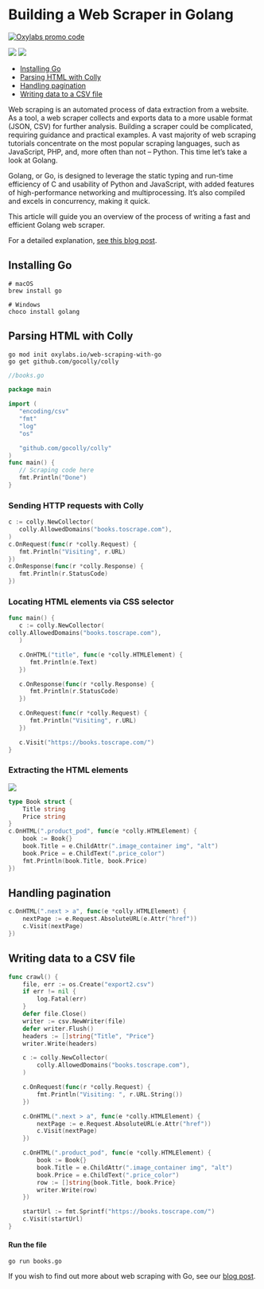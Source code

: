 # Building a Web Scraper in Golang


[![Oxylabs promo code](https://user-images.githubusercontent.com/129506779/250792357-8289e25e-9c36-4dc0-a5e2-2706db797bb5.png)](https://oxylabs.go2cloud.org/aff_c?offer_id=7&aff_id=877&url_id=112)


[<img src="https://img.shields.io/static/v1?label=&message=go&color=brightgreen" />](https://github.com/topics/go) [<img src="https://img.shields.io/static/v1?label=&message=Web%20Scraping&color=important" />](https://github.com/topics/web-scraping)
- [Installing Go](#installing-go)
- [Parsing HTML with Colly](#parsing-html-with-colly)
- [Handling pagination](#handling-pagination)
- [Writing data to a CSV file](#writing-data-to-a-csv-file)

Web scraping is an automated process of data extraction from a website. As a tool, a web scraper collects and exports data to a more usable format (JSON, CSV) for further analysis. Building a scraper could be complicated, requiring guidance and practical examples. A vast majority of web scraping tutorials concentrate on the most popular scraping languages, such as JavaScript, PHP, and, more often than not – Python. This time let’s take a look at Golang.

Golang, or Go, is designed to leverage the static typing and run-time efficiency of C and usability of Python and JavaScript, with added features of high-performance networking and multiprocessing. It’s also compiled and excels in concurrency, making it quick.

This article will guide you an overview of the process of writing a fast and efficient Golang web scraper.

For a detailed explanation, [see this blog post](https://oxy.yt/IrPZ). 

## Installing Go

```shell
# macOS
brew install go 

# Windows
choco install golang
```

## Parsing HTML with Colly

```shell
go mod init oxylabs.io/web-scraping-with-go
go get github.com/gocolly/colly

```



```go
//books.go

package main

import (
   "encoding/csv"
   "fmt"
   "log"
   "os"

   "github.com/gocolly/colly"
)
func main() {
   // Scraping code here
   fmt.Println("Done")
}
```

### Sending HTTP requests with Colly



```go
c := colly.NewCollector(
   colly.AllowedDomains("books.toscrape.com"),
)
c.OnRequest(func(r *colly.Request) {
   fmt.Println("Visiting", r.URL)
})
c.OnResponse(func(r *colly.Response) {
   fmt.Println(r.StatusCode)
})
```

### Locating HTML elements via CSS selector

```go
func main() {
   c := colly.NewCollector(
colly.AllowedDomains("books.toscrape.com"),
   )

   c.OnHTML("title", func(e *colly.HTMLElement) {
      fmt.Println(e.Text)
   })

   c.OnResponse(func(r *colly.Response) {
      fmt.Println(r.StatusCode)
   })

   c.OnRequest(func(r *colly.Request) {
      fmt.Println("Visiting", r.URL)
   })

   c.Visit("https://books.toscrape.com/")
}
```

### Extracting the HTML elements

![](https://oxylabs.io/blog/images/2021/12/book_container-1.png)

```go
type Book struct {
    Title string
    Price string
}
c.OnHTML(".product_pod", func(e *colly.HTMLElement) {
    book := Book{}
    book.Title = e.ChildAttr(".image_container img", "alt")
    book.Price = e.ChildText(".price_color")
    fmt.Println(book.Title, book.Price)
})
```

## Handling pagination

```go
c.OnHTML(".next > a", func(e *colly.HTMLElement) {
    nextPage := e.Request.AbsoluteURL(e.Attr("href"))
    c.Visit(nextPage)
})
```

## Writing data to a CSV file

```go
func crawl() {
	file, err := os.Create("export2.csv")
	if err != nil {
		log.Fatal(err)
	}
	defer file.Close()
	writer := csv.NewWriter(file)
	defer writer.Flush()
	headers := []string{"Title", "Price"}
	writer.Write(headers)

	c := colly.NewCollector(
		colly.AllowedDomains("books.toscrape.com"),
	)

	c.OnRequest(func(r *colly.Request) {
		fmt.Println("Visiting: ", r.URL.String())
	})

	c.OnHTML(".next > a", func(e *colly.HTMLElement) {
		nextPage := e.Request.AbsoluteURL(e.Attr("href"))
		c.Visit(nextPage)
	})

	c.OnHTML(".product_pod", func(e *colly.HTMLElement) {
		book := Book{}
		book.Title = e.ChildAttr(".image_container img", "alt")
		book.Price = e.ChildText(".price_color")
		row := []string{book.Title, book.Price}
		writer.Write(row)
	})

	startUrl := fmt.Sprintf("https://books.toscrape.com/")
	c.Visit(startUrl)
}

```

#### Run the file

```shell
go run books.go
```



If you wish to find out more about web scraping with Go, see our [blog post](https://oxy.yt/IrPZ).

